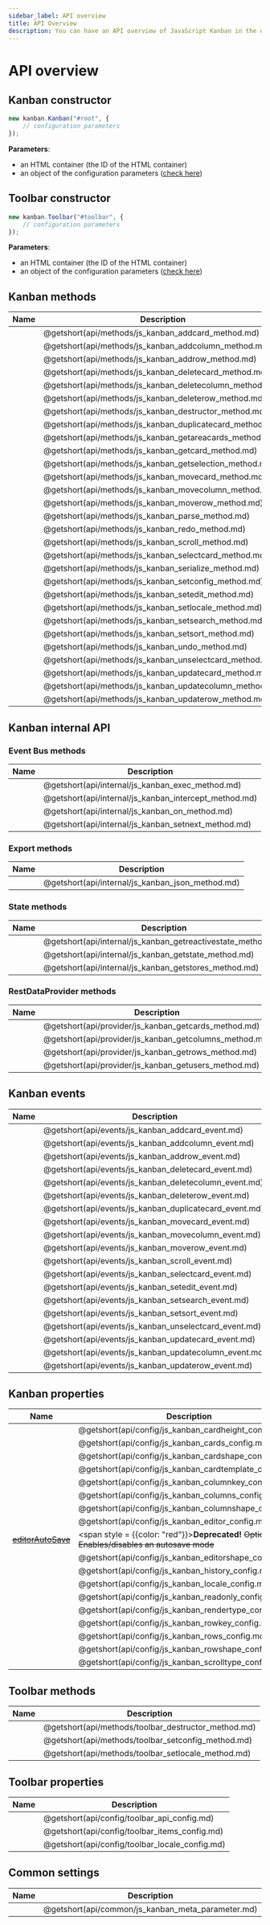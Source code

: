 ```yaml
---
sidebar_label: API overview
title: API Overview
description: You can have an API overview of JavaScript Kanban in the documentation of the DHTMLX JavaScript Kanban library. Browse developer guides and API reference, try out code examples and live demos, and download a free 30-day evaluation version of DHTMLX Kanban.
---
```


# API overview

## Kanban constructor

~~~js
new kanban.Kanban("#root", {
	// configuration parameters
});
~~~

**Parameters**:

- an HTML container (the ID of the HTML container)
- an object of the configuration parameters ([check here](#kanban-properties))

## Toolbar constructor

~~~js
new kanban.Toolbar("#toolbar", {
	// configuration parameters
});
~~~

**Parameters**:

- an HTML container (the ID of the HTML container)
- an object of the configuration parameters ([check here](#kanban-properties))

## Kanban methods

| Name                                                      | Description                                              |
| ----------------------------------------------------------| ---------------------------------------------------------|
| [](api/methods/js_kanban_addcard_method.md)               | @getshort(api/methods/js_kanban_addcard_method.md)       |
| [](api/methods/js_kanban_addcolumn_method.md)             | @getshort(api/methods/js_kanban_addcolumn_method.md)     |
| [](api/methods/js_kanban_addrow_method.md)                | @getshort(api/methods/js_kanban_addrow_method.md)        |
| [](api/methods/js_kanban_deletecard_method.md)            | @getshort(api/methods/js_kanban_deletecard_method.md)    |
| [](api/methods/js_kanban_deletecolumn_method.md)          | @getshort(api/methods/js_kanban_deletecolumn_method.md)  |
| [](api/methods/js_kanban_deleterow_method.md)             | @getshort(api/methods/js_kanban_deleterow_method.md)     |
| [](api/methods/js_kanban_destructor_method.md)            | @getshort(api/methods/js_kanban_destructor_method.md)    |
| [](api/methods/js_kanban_duplicatecard_method.md)         | @getshort(api/methods/js_kanban_duplicatecard_method.md) |
| [](api/methods/js_kanban_getareacards_method.md)          | @getshort(api/methods/js_kanban_getareacards_method.md)  |
| [](api/methods/js_kanban_getcard_method.md)               | @getshort(api/methods/js_kanban_getcard_method.md)       |
| [](api/methods/js_kanban_getselection_method.md)          | @getshort(api/methods/js_kanban_getselection_method.md)  |
| [](api/methods/js_kanban_movecard_method.md)              | @getshort(api/methods/js_kanban_movecard_method.md)      |
| [](api/methods/js_kanban_movecolumn_method.md)            | @getshort(api/methods/js_kanban_movecolumn_method.md)    |
| [](api/methods/js_kanban_moverow_method.md)               | @getshort(api/methods/js_kanban_moverow_method.md)       |
| [](api/methods/js_kanban_parse_method.md)                 | @getshort(api/methods/js_kanban_parse_method.md)         |
| [](api/methods/js_kanban_redo_method.md)                  | @getshort(api/methods/js_kanban_redo_method.md)          |
| [](api/methods/js_kanban_scroll_method.md)                | @getshort(api/methods/js_kanban_scroll_method.md)        |
| [](api/methods/js_kanban_selectcard_method.md)            | @getshort(api/methods/js_kanban_selectcard_method.md)    |
| [](api/methods/js_kanban_serialize_method.md)             | @getshort(api/methods/js_kanban_serialize_method.md)     |
| [](api/methods/js_kanban_setconfig_method.md)             | @getshort(api/methods/js_kanban_setconfig_method.md)     |
| [](api/methods/js_kanban_setedit_method.md)               | @getshort(api/methods/js_kanban_setedit_method.md)       |
| [](api/methods/js_kanban_setlocale_method.md)             | @getshort(api/methods/js_kanban_setlocale_method.md)     |
| [](api/methods/js_kanban_setsearch_method.md)             | @getshort(api/methods/js_kanban_setsearch_method.md)     |
| [](api/methods/js_kanban_setsort_method.md)               | @getshort(api/methods/js_kanban_setsort_method.md)       |
| [](api/methods/js_kanban_undo_method.md)                  | @getshort(api/methods/js_kanban_undo_method.md)          |
| [](api/methods/js_kanban_unselectcard_method.md)          | @getshort(api/methods/js_kanban_unselectcard_method.md)  |
| [](api/methods/js_kanban_updatecard_method.md)            | @getshort(api/methods/js_kanban_updatecard_method.md)    |
| [](api/methods/js_kanban_updatecolumn_method.md)          | @getshort(api/methods/js_kanban_updatecolumn_method.md)  |
| [](api/methods/js_kanban_updaterow_method.md)             | @getshort(api/methods/js_kanban_updaterow_method.md)     |

## Kanban internal API

### Event Bus methods

| Name                                                       | Description                                                  |
| -----------------------------------------------------------| ------------------------------------------------------------ |
| [](api/internal/js_kanban_exec_method.md)                  | @getshort(api/internal/js_kanban_exec_method.md)             |
| [](api/internal/js_kanban_intercept_method.md)             | @getshort(api/internal/js_kanban_intercept_method.md)        |
| [](api/internal/js_kanban_on_method.md)                    | @getshort(api/internal/js_kanban_on_method.md)               |
| [](api/internal/js_kanban_setnext_method.md)               | @getshort(api/internal/js_kanban_setnext_method.md)          |

### Export methods

| Name                                         | Description                                        |
| -------------------------------------------- | -------------------------------------------------- |
| [](api/internal/js_kanban_json_method.md)    | @getshort(api/internal/js_kanban_json_method.md)   |

### State methods

| Name                                                       | Description                                                   |
| -----------------------------------------------------------| ------------------------------------------------------------- |
| [](api/internal/js_kanban_getreactivestate_method.md)      | @getshort(api/internal/js_kanban_getreactivestate_method.md)  |
| [](api/internal/js_kanban_getstate_method.md)              | @getshort(api/internal/js_kanban_getstate_method.md)          |
| [](api/internal/js_kanban_getstores_method.md)             | @getshort(api/internal/js_kanban_getstores_method.md)         |

### RestDataProvider methods

| Name                                                       | Description                                            |
| -----------------------------------------------------------| -------------------------------------------------------|
| [](api/provider/js_kanban_getcards_method.md)              | @getshort(api/provider/js_kanban_getcards_method.md)   |
| [](api/provider/js_kanban_getcolumns_method.md)            | @getshort(api/provider/js_kanban_getcolumns_method.md) |
| [](api/provider/js_kanban_getrows_method.md)               | @getshort(api/provider/js_kanban_getrows_method.md)    |
| [](api/provider/js_kanban_getusers_method.md)              | @getshort(api/provider/js_kanban_getusers_method.md)   |

## Kanban events

| Name                                                       | Description                                              |
| -----------------------------------------------------------| ---------------------------------------------------------|
| [](api/events/js_kanban_addcard_event.md)                  | @getshort(api/events/js_kanban_addcard_event.md)         |
| [](api/events/js_kanban_addcolumn_event.md)                | @getshort(api/events/js_kanban_addcolumn_event.md)       |
| [](api/events/js_kanban_addrow_event.md)                   | @getshort(api/events/js_kanban_addrow_event.md)          |
| [](api/events/js_kanban_deletecard_event.md)               | @getshort(api/events/js_kanban_deletecard_event.md)      |
| [](api/events/js_kanban_deletecolumn_event.md)             | @getshort(api/events/js_kanban_deletecolumn_event.md)    |
| [](api/events/js_kanban_deleterow_event.md)                | @getshort(api/events/js_kanban_deleterow_event.md)       |
| [](api/events/js_kanban_duplicatecard_event.md)            | @getshort(api/events/js_kanban_duplicatecard_event.md)   |
| [](api/events/js_kanban_movecard_event.md)                 | @getshort(api/events/js_kanban_movecard_event.md)        |
| [](api/events/js_kanban_movecolumn_event.md)               | @getshort(api/events/js_kanban_movecolumn_event.md)      |
| [](api/events/js_kanban_moverow_event.md)                  | @getshort(api/events/js_kanban_moverow_event.md)         |
| [](api/events/js_kanban_scroll_event.md)                   | @getshort(api/events/js_kanban_scroll_event.md)          |
| [](api/events/js_kanban_selectcard_event.md)               | @getshort(api/events/js_kanban_selectcard_event.md)      |
| [](api/events/js_kanban_setedit_event.md)                  | @getshort(api/events/js_kanban_setedit_event.md)         |
| [](api/events/js_kanban_setsearch_event.md)                | @getshort(api/events/js_kanban_setsearch_event.md)       |
| [](api/events/js_kanban_setsort_event.md)                  | @getshort(api/events/js_kanban_setsort_event.md)         |
| [](api/events/js_kanban_unselectcard_event.md)             | @getshort(api/events/js_kanban_unselectcard_event.md)    |
| [](api/events/js_kanban_updatecard_event.md)               | @getshort(api/events/js_kanban_updatecard_event.md)      |
| [](api/events/js_kanban_updatecolumn_event.md)             | @getshort(api/events/js_kanban_updatecolumn_event.md)    |
| [](api/events/js_kanban_updaterow_event.md)                | @getshort(api/events/js_kanban_updaterow_event.md)       |

## Kanban properties

| Name                                                       | Description                                              |
| -----------------------------------------------------------| ---------------------------------------------------------|
| [](api/config/js_kanban_cardheight_config.md)              | @getshort(api/config/js_kanban_cardheight_config.md)     |
| [](api/config/js_kanban_cards_config.md)                   | @getshort(api/config/js_kanban_cards_config.md)          |
| [](api/config/js_kanban_cardshape_config.md)               | @getshort(api/config/js_kanban_cardshape_config.md)      |
| [](api/config/js_kanban_cardtemplate_config.md)            | @getshort(api/config/js_kanban_cardtemplate_config.md)   |
| [](api/config/js_kanban_columnkey_config.md)               | @getshort(api/config/js_kanban_columnkey_config.md)      |
| [](api/config/js_kanban_columns_config.md)                 | @getshort(api/config/js_kanban_columns_config.md)        |
| [](api/config/js_kanban_columnshape_config.md)             | @getshort(api/config/js_kanban_columnshape_config.md)    |
| [](api/config/js_kanban_editor_config.md)                  | @getshort(api/config/js_kanban_editor_config.md)         |
| [~~editorAutoSave~~](api/config/js_kanban_editorautosave_config.md) | <span style = {{color: "red"}}>**Deprecated!**</span> ~~Optional. Enables/disables an autosave mode~~ |
| [](api/config/js_kanban_editorshape_config.md)             | @getshort(api/config/js_kanban_editorshape_config.md)    |
| [](api/config/js_kanban_history_config.md)                 | @getshort(api/config/js_kanban_history_config.md)        |
| [](api/config/js_kanban_locale_config.md)                  | @getshort(api/config/js_kanban_locale_config.md)         |
| [](api/config/js_kanban_readonly_config.md)                | @getshort(api/config/js_kanban_readonly_config.md)       |
| [](api/config/js_kanban_rendertype_config.md)              | @getshort(api/config/js_kanban_rendertype_config.md)     |
| [](api/config/js_kanban_rowkey_config.md)                  | @getshort(api/config/js_kanban_rowkey_config.md)         |
| [](api/config/js_kanban_rows_config.md)                    | @getshort(api/config/js_kanban_rows_config.md)           |
| [](api/config/js_kanban_rowshape_config.md)                | @getshort(api/config/js_kanban_rowshape_config.md)       |
| [](api/config/js_kanban_scrolltype_config.md)              | @getshort(api/config/js_kanban_scrolltype_config.md)     |

## Toolbar methods

| Name                                                       | Description                                              |
| -----------------------------------------------------------| ---------------------------------------------------------|
| [](api/methods/toolbar_destructor_method.md)               | @getshort(api/methods/toolbar_destructor_method.md)      |
| [](api/methods/toolbar_setconfig_method.md)                | @getshort(api/methods/toolbar_setconfig_method.md)       |
| [](api/methods/toolbar_setlocale_method.md)                | @getshort(api/methods/toolbar_setlocale_method.md)       |

## Toolbar properties

| Name                                                       | Description                                              |
| -----------------------------------------------------------| ---------------------------------------------------------|
| [](api/config/toolbar_api_config.md)                       | @getshort(api/config/toolbar_api_config.md)              |
| [](api/config/toolbar_items_config.md)                     | @getshort(api/config/toolbar_items_config.md)            |
| [](api/config/toolbar_locale_config.md)                    | @getshort(api/config/toolbar_locale_config.md)           |

## Common settings

| Name                                         | Description                                        |
| -------------------------------------------- | -------------------------------------------------- |
| [](api/common/js_kanban_meta_parameter.md)   | @getshort(api/common/js_kanban_meta_parameter.md)  |
